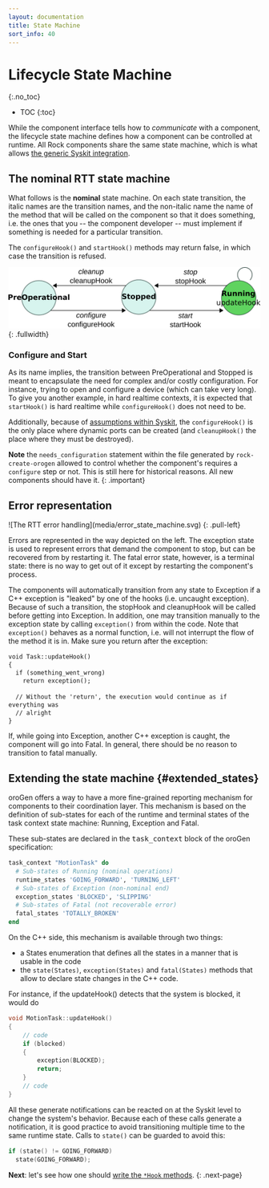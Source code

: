 ```yaml
---
layout: documentation
title: State Machine
sort_info: 40
---
```


# Lifecycle State Machine
{:.no_toc}

- TOC
{:toc}


While the component interface tells how to _communicate_ with a component, the
lifecycle state machine defines how a component can be controlled at runtime.
All Rock components share the same state machine, which is what allows [the
generic Syskit integration](../runtime_overview/event_loop.html).

## The nominal RTT state machine

What follows is the **nominal** state machine. On each state
transition, the italic names are the transition names, and the non-italic name
the name of the method that will be called on the component so that it does
something, i.e. the ones that you -- the component developer -- must implement
if something is needed for a particular transition.

The `configureHook()` and `startHook()` methods may return false, in which case
the transition is refused.

![The default nominal RTT state machine](media/state_machine.svg){: .fullwidth}


### Configure and Start

As its name implies, the transition between PreOperational and Stopped is meant
to encapsulate the need for complex and/or costly configuration. For instance,
trying to open and configure a device (which can take very long). To give you
another example, in hard realtime contexts, it is expected that `startHook()` is
hard realtime while `configureHook()` does not need to be.

Additionally, because of [assumptions within Syskit](../basics/recap.html), the
`configureHook()` is the only place where dynamic ports can be created (and
`cleanupHook()` the place where they must be destroyed).

**Note** the `needs_configuration` statement within the file generated by
`rock-create-orogen` allowed to control whether the component's requires a
`configure` step or not. This is still here for historical reasons. All new
components should have it.
{: .important}

## Error representation

<div class="clearfix">
![The RTT error handling](media/error_state_machine.svg) 
{: .pull-left}

Errors are represented in the way depicted on the left. The exception state is
used to represent errors that demand the component to stop, but can be recovered
from by restarting it. The fatal error state, however, is a terminal state:
there is no way to get out of it except by restarting the component's process.

The components will automatically transition from any state to Exception if a
C++ exception is "leaked" by one of the hooks (i.e. uncaught exception).
Because of such a transition, the stopHook and cleanupHook will be called
before getting into Exception. In addition, one may transition manually to
the exception state by calling `exception()` from within the code. Note that
`exception()` behaves as a normal function, i.e. will not interrupt the flow
of the method it is in. Make sure you return after the exception:

~~~
void Task::updateHook()
{
  if (something_went_wrong)
    return exception();

  // Without the 'return', the execution would continue as if everything was
  // alright
}
~~~

If, while going into Exception, another C++ exception is caught, the component
will go into Fatal. In general, there should be no reason to transition to
fatal manually.
</div>

## Extending the state machine {#extended_states}

oroGen offers a way to have a more fine-grained reporting mechanism for
components to their coordination layer. This mechanism is based
on the definition of sub-states for each of the runtime and terminal states of
the task context state machine: Running, Exception and Fatal.

These sub-states are declared in the <tt>task_context</tt> block of the oroGen
specification:

~~~ ruby
task_context "MotionTask" do
  # Sub-states of Running (nominal operations)
  runtime_states 'GOING_FORWARD', 'TURNING_LEFT'
  # Sub-states of Exception (non-nominal end)
  exception_states 'BLOCKED', 'SLIPPING'
  # Sub-states of Fatal (not recoverable error)
  fatal_states 'TOTALLY_BROKEN'
end
~~~

On the C++ side, this mechanism is available through two things:

* a States enumeration that defines all the states in a manner that is usable in
  the code
* the `state(States)`, `exception(States)` and `fatal(States)` methods that
  allow to declare state changes in the C++ code.

For instance, if the updateHook() detects that the system is blocked, it would
do

~~~ cpp
void MotionTask::updateHook()
{
    // code
    if (blocked)
    {
        exception(BLOCKED);
        return;
    }
    // code
}
~~~

All these generate notifications can be reacted on at the Syskit level to change
the system's behavior. Because each of these calls generate a notification, it is
good practice to avoid transitioning multiple time to the same runtime state. Calls
to `state()` can be guarded to avoid this:

~~~ cpp
if (state() != GOING_FORWARD)
  state(GOING_FORWARD);
~~~

**Next**: let's see how one should [write the `*Hook` methods](writing_the_hooks.html).
{: .next-page}
